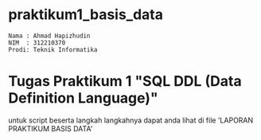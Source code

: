 # praktikum1_basis_data
```
Nama : Ahmad Hapizhudin
NIM  : 312210370
Prodi: Teknik Informatika
```
# Tugas Praktikum 1  "SQL DDL (Data Definition Language)"

untuk script beserta langkah langkahnya dapat anda lihat di file 'LAPORAN PRAKTIKUM BASIS DATA'


